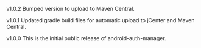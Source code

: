 v1.0.2
Bumped version to upload to Maven Central.

v1.0.1
Updated gradle build files for automatic upload to jCenter and Maven Central.

v1.0.0
This is the initial public release of android-auth-manager.